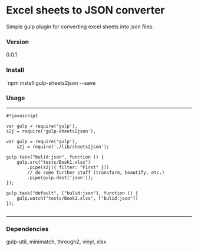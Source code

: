 # Excel sheets to JSON converter #

Simple gulp plugin for converting excel sheets into json files.

### Version ###

0.0.1

### Install ###

`npm install gulp-sheets2json --save

### Usage ###

* * *

```
#!javascript

var gulp = require('gulp'),
s2j = require('gulp-sheets2json'),

var gulp = require('gulp'),
    s2j = require('./lib/sheets2json');
    
gulp.task("bulid:json", function () {
    gulp.src("tests/Book1.xlsx")
        .pipe(s2j({ filter: "First" }))
        // do some further stuff (transform, beautify, etc.)
        .pipe(gulp.dest('json'));
});

gulp.task("default", ["bulid:json"], function () {
    gulp.watch("tests/Book1.xlsx", ["bulid:json"])
});


```
* * *

### Dependencies ###
gulp-util, minimatch, through2, vinyl, xlsx